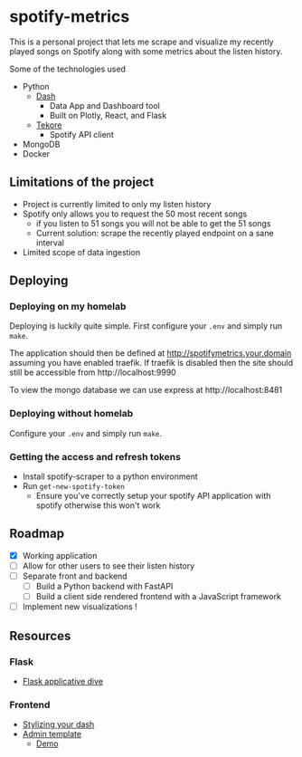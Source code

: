 # spotify-metrics

This is a personal project that lets me scrape and visualize my recently played songs on Spotify along with some metrics about the listen history.

Some of the technologies used

- Python
  - [Dash](https://plotly.com/dash/)
    - Data App and Dashboard tool
    - Built on Plotly, React, and Flask
  - [Tekore](https://github.com/felix-hilden/tekore)
    - Spotify API client
- MongoDB
- Docker

## Limitations of the project

- Project is currently limited to only my listen history
- Spotify only allows you to request the 50 most recent songs
  - if you listen to 51 songs you will not be able to get the 51 songs
  - Current solution: scrape the recently played endpoint on a sane interval
- Limited scope of data ingestion

## Deploying

### Deploying on my homelab

Deploying is luckily quite simple. First configure your `.env` and simply run `make`.

The application should then be defined at http://spotifymetrics.your.domain assuming you have enabled traefik. If traefik is disabled then the site should still be accessible from http://localhost:9990

To view the mongo database we can use express at http://localhost:8481

### Deploying without homelab

Configure your `.env` and simply run `make`.

### Getting the access and refresh tokens

- Install spotify-scraper to a python environment
- Run `get-new-spotify-token`
  - Ensure you've correctly setup your spotify API application with spotify otherwise this won't work

## Roadmap

- [x] Working application
- [ ] Allow for other users to see their listen history
- [ ] Separate front and backend
  - [ ] Build a Python backend with FastAPI
  - [ ] Build a client side rendered frontend with a JavaScript framework
- [ ] Implement new visualizations !

## Resources

### Flask

- [Flask applicative dive](https://hackersandslackers.com/your-first-flask-application/)

### Frontend

- [Stylizing your dash](https://realpython.com/python-dash/)
- [Admin template](https://github.com/themeselection/sneat-html-admin-template-free)
  - [Demo](https://github.com/themeselection/sneat-html-admin-template-free)


